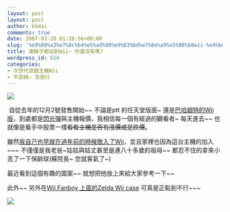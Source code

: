 ```yaml
---
layout: post
layout: post
author: kkdai
comments: true
date: 2007-03-20 01:28:56+00:00
slug: '%e9%80%a3%e7%8c%b4%e5%ad%90%e9%83%bd%e7%8e%a9%e5%88%b0wii-%e4%bd%a0%e9%82%84%e6%b2%92%e6%9c%89%e5%97%8e'
title: 連猴子都玩到Wii~ 你還沒有嗎?
wordpress_id: 614
categories:
- 次世代遊戲主機Wii
- 不惡搞~ 怎麼行
---
```


![](http://gonintendo.com/wp-content/photos/poo_068.jpg)

 自從去年的12月2號發售開始~~ 不論是ptt 的任天堂版面~ 還是[巴哈姆特的Wii版](http://forum.gamer.com.tw/A.php?bsn=60283)，到處都是[閃光彈](http://bp2.blogger.com/_al90Hz7UsAI/ReW1R3vckaI/AAAAAAAAAJw/CikZXuRVlpc/s1600-h/1153754623.jpg)與主機報價，我相信每一個有經過的觀看者~ 每天進去~~ 也就像是看手中股票一樣~~看看主機是否有漲價或是跌價~~。

雖然[我自己也早就在過年前的時候敗入了Wii](http://www.evanlin.com/blog/archives/000678.html)，並且家裡也因為這台主機的加入~~~ 不僅僅是我老爸~姑姑與姑丈甚至是連八十多歲的祖母~~ 都忍不住的拿來小丟了一下保齡球(蘇院長~ 您就客氣了~)

最近看到這個有趣的圖案~~ 就想把他放上來給大家參考一下~~

此外~~ 另外在[Wii Fanboy 上面的Zelda Wii case](http://www.nintendowiifanboy.com/2007/03/15/pretty-much-the-best-wii-case-mod-ever/) 可真是正點到不行~~~

[![](http://www.blogsmithmedia.com/www.nintendowiifanboy.com/media/2007/03/wiihyruleshieldmasterswordmodlg.jpg)](http://cgi.ebay.com/ws/eBayISAPI.dll?ViewItem&item=140096836327)
